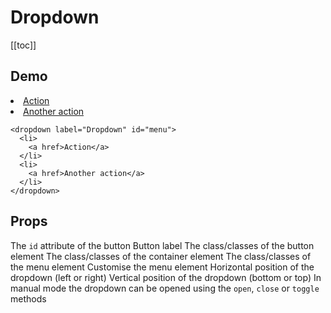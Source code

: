 # Dropdown

[[toc]]

## Demo

<demo>
  <dropdown label="Dropdown" id="menu">
    <li>
      <a href>Action</a>
    </li>
    <li>
      <a href>Another action</a>
    </li>
  </dropdown>
</demo>

```vue
<dropdown label="Dropdown" id="menu">
  <li>
    <a href>Action</a>
  </li>
  <li>
    <a href>Another action</a>
  </li>
</dropdown>
```

## Props

<prop name="id" type="String">
  The <code>id</code> attribute of the button
</prop>

<prop name="label" type="String">
  Button label
</prop>

<prop name="button-class" type="String" default-value="btn btn-default">
  The class/classes of the button element
</prop>

<prop name="container-class" type="String">
  The class/classes of the container element
</prop>

<prop name="menu-class" type="String">
  The class/classes of the menu element
</prop>

<prop name="menu-element" type="String" default-value="ul">
  Customise the menu element
</prop>

<prop name="horizontal-position" type="String" default-value="left">
  Horizontal position of the dropdown (left or right)
</prop>

<prop name="vertical-position" type="String" default-value="bottom">
  Vertical position of the dropdown (bottom or top)
</prop>

<prop name="manual" type="Boolean" default-value="false">
  In manual mode the dropdown can be opened using the <code>open</code>, <code>close</code>
  or <code>toggle</code> methods
</prop>
